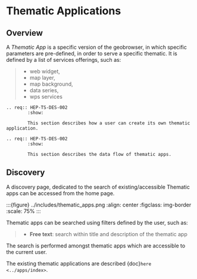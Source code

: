 # Thematic Applications

## Overview

A *Thematic App* is a specific version of the geobrowser, in which specific parameters are pre-defined, in order to serve a specific thematic.
It is defined by a list of services offerings, such as:

> - web widget,
> - map layer,
> - map background,
> - data series,
> - wps services

```{eval-rst}
.. req:: HEP-TS-DES-002
        :show:

        This section describes how a user can create its own thematic application.
```

```{eval-rst}
.. req:: HEP-TS-DES-002
        :show:

        This section describes the data flow of thematic apps.
```

## Discovery

A discovery page, dedicated to the search of existing/accessible Thematic apps can be accessed from the home page.

:::{figure} ../includes/thematic_apps.png
:align: center
:figclass: img-border
:scale: 75%
:::

Thematic apps can be searched using filters defined by the user, such as:

> - **Free text**: search within title and description of the thematic app

The search is performed amongst thematic apps which are accessible to the current user.

The existing thematic applications are described {doc}`here <../apps/index>`.

